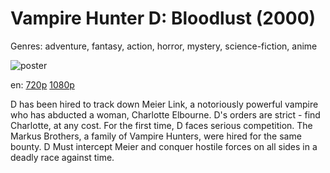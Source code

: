 # Vampire Hunter D: Bloodlust (2000)

Genres: adventure, fantasy, action, horror, mystery, science-fiction, anime

![poster](http://image.tmdb.org/t/p/w500/Aq2bGpoXowUfqWhp6aRMlmYuj2F.jpg)

en:
  [720p](magnet:?xt=urn:btih:CD2852212B7FCA6F14E265DC02E11DD1B00966DE&tr=udp://glotorrents.pw:6969/announce&tr=udp://tracker.opentrackr.org:1337/announce&tr=udp://torrent.gresille.org:80/announce&tr=udp://tracker.openbittorrent.com:80&tr=udp://tracker.coppersurfer.tk:6969&tr=udp://tracker.leechers-paradise.org:6969&tr=udp://p4p.arenabg.ch:1337&tr=udp://tracker.internetwarriors.net:1337)
  [1080p](magnet:?xt=urn:btih:927DA37684B2C95A08FB21BAF55894B264DA7013&tr=udp://glotorrents.pw:6969/announce&tr=udp://tracker.opentrackr.org:1337/announce&tr=udp://torrent.gresille.org:80/announce&tr=udp://tracker.openbittorrent.com:80&tr=udp://tracker.coppersurfer.tk:6969&tr=udp://tracker.leechers-paradise.org:6969&tr=udp://p4p.arenabg.ch:1337&tr=udp://tracker.internetwarriors.net:1337)
  


D has been hired to track down Meier Link, a notoriously powerful vampire who has abducted a woman, Charlotte Elbourne. D's orders are strict - find Charlotte, at any cost. For the first time, D faces serious competition. The Markus Brothers, a family of Vampire Hunters, were hired for the same bounty. D Must intercept Meier and conquer hostile forces on all sides in a deadly race against time.